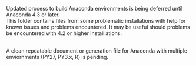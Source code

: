 Updated process to build Anaconda environments is being deferred until Anaconda 4.3 or later.<br/>
This folder contains files from some problematic installations with help for known issues and problems encountered.
It may be useful should problems be encountered with 4.2 or higher installlations.<br/><br/>
  
A clean repeatable document or generation file for Anaconda with multiple enviornments (PY27, PY3.x, R) is pending.